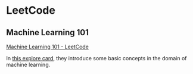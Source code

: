# LeetCode

## Machine Learning 101

[Machine Learning 101 - LeetCode](https://leetcode.com/explore/featured/card/machine-learning-101/)

In [this explore card](https://leetcode.com/explore/featured/card/machine-learning-101/), they introduce some basic concepts in the domain of machine learning.